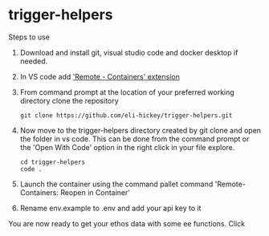 # trigger-helpers

Steps to use

1. Download and install git, visual studio code and docker desktop if needed.  

2. In VS code add ['Remote - Containers' extension](https://marketplace.visualstudio.com/items?itemName=ms-vscode-remote.remote-containers)

3. From command prompt at the location of your preferred working directory clone the repository

   ```
   git clone https://github.com/eli-hickey/trigger-helpers.git
   ```

4. Now move to the trigger-helpers directory created by git clone and open the folder in vs code.  This can be done from the command prompt or the 'Open With Code' option in the right click in your file explore.  

   ```
   cd trigger-helpers
   code .
   ```

5. Launch the container using the command pallet command 'Remote-Containers: Reopen in Container'

6. Rename env.example to .env and add your api key to it



You are now ready to get your ethos data with some ee functions.  Click 